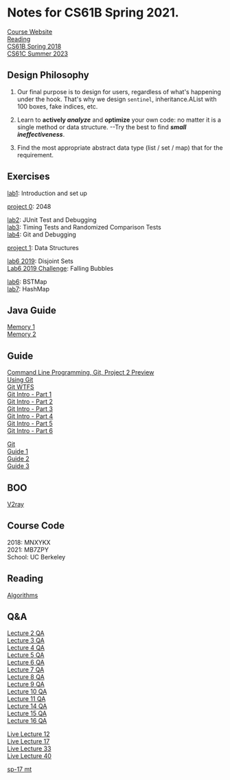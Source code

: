 # Notes for CS61B Spring 2021.
[Course Website](https://sp21.datastructur.es/)    
[Reading](https://joshhug.gitbooks.io/hug61b/content/)   
[CS61B Spring 2018](https://sp18.datastructur.es/)     
[CS61C Summer 2023](https://inst.eecs.berkeley.edu/~cs61c/su23/)   

## Design Philosophy
1. Our final purpose is to design for users, regardless of what's 
happening under the hook. That's why we design `sentinel`, 
inheritance.AList with 100 boxes, fake indices, etc.


2. Learn to **actively _analyze_** and **optimize** your own code: no matter it is a 
single method or data structure. --Try the best to find **_small ineffectiveness_**.


3. Find the  most appropriate abstract data type (list / set / map) that for the requirement.

## Exercises
[lab1](https://sp21.datastructur.es/materials/lab/lab1/lab1): Introduction and set up  

[project 0](https://sp21.datastructur.es/materials/proj/proj0/proj0): 2048  

[lab2](https://sp21.datastructur.es/materials/lab/lab2/lab2): JUnit Test and Debugging  
[lab3](https://sp21.datastructur.es/materials/lab/lab3/lab3): Timing Tests and Randomized Comparison Tests   
[lab4](https://sp21.datastructur.es/materials/lab/lab4/lab4): Git and Debugging

[project 1](https://sp21.datastructur.es/materials/proj/proj1/proj1): Data Structures

[lab6 2019](https://sp19.datastructur.es/materials/lab/lab6/lab6): Disjoint Sets    
[Lab6 2019 Challenge](https://sp19.datastructur.es/materials/clab/clab6/clab6): Falling Bubbles

[lab6](https://sp21.datastructur.es/materials/lab/lab7/lab7): BSTMap   
[lab7](https://sp21.datastructur.es/materials/lab/lab8/lab8): HashMap   

## Java Guide
[Memory 1](http://blog.kiyanpro.com/2016/10/07/system_design/memory-usage-estimation-in-java/)     
[Memory 2](https://www.javamex.com/tutorials/memory/object_memory_usage.shtml)    
## Guide
[Command Line Programming, Git, Project 2 Preview](https://www.youtube.com/watch?v=fvhqn5PeU_Q)     
[Using Git](https://sp19.datastructur.es/materials/guides/using-git)    
[Git WTFS](https://sp19.datastructur.es/materials/guides/git-wtfs)   
[Git Intro - Part 1](https://www.youtube.com/watch?v=yWBzCAY_5UI)    
[Git Intro - Part 2](https://www.youtube.com/watch?v=CnMpARAOhFg)     
[Git Intro - Part 3](https://www.youtube.com/watch?v=t0tzTcZESWk)     
[Git Intro - Part 4](https://www.youtube.com/watch?v=ca1oCEMQGRQ)     
[Git Intro - Part 5](https://www.youtube.com/watch?v=dZbj9gjjYv8)    
[Git Intro - Part 6](https://www.youtube.com/watch?v=r0oHi0vXhLE)    

[Git](https://blog.csdn.net/rory_wind/article/details/108374879)   
[Guide 1](https://www.1point3acres.com/bbs/thread-908806-1-1.html)   
[Guide 2](https://zhuanlan.zhihu.com/p/434144861)    
[Guide 3](https://docs.google.com/document/d/1lh1GyJfP4d99Kd2ubFWcHtzMgwW4M3aMDLqafMCGO7I/edit)      


## BOO
[V2ray](https://github.com/2dust/v2rayN)
## Course Code
2018: MNXYKX    
2021: MB7ZPY  
School: UC Berkeley  

## Reading
[Algorithms](https://algs4.cs.princeton.edu/home/)

## Q&A
[Lecture 2 QA](https://www.youtube.com/watch?v=M5LUOLo4k3Y)   
[Lecture 3 QA](https://www.youtube.com/watch?v=51YjFL6nBFo)   
[Lecture 4 QA](https://www.youtube.com/watch?v=20ZhW106838)   
[Lecture 5 QA](https://www.youtube.com/watch?v=46DJBZC5Yvc)   
[Lecture 6 QA](https://www.youtube.com/watch?v=IIZitaB3AVE)   
[Lecture 7 QA](https://www.youtube.com/watch?v=bN_nbaZIPfU)   
[Lecture 8 QA](https://www.youtube.com/watch?v=GGzoibmx9uY)   
[Lecture 9 QA](https://www.youtube.com/watch?v=GzrokKOAxjw)   
[Lecture 10 QA](https://www.youtube.com/watch?v=7T8eEzmPGT8)   
[Lecture 11 QA](https://www.youtube.com/watch?v=7bKEipkOj_4)    
[Lecture 14 QA](https://www.youtube.com/watch?v=Vkz2BDbcAKM)   
[Lecture 15 QA](https://www.youtube.com/watch?v=Wsb9kP59VS4)   
[Lecture 16 QA](https://www.youtube.com/watch?v=wTAFtYZ4wdY) 

[Live Lecture 12](https://www.youtube.com/watch?v=fvhqn5PeU_Q)  
[Live Lecture 17](https://www.youtube.com/watch?v=0uiVyTt8A1E)  
[Live Lecture 33](https://www.youtube.com/watch?v=KvgSAIhGn8A)   
[Live Lecture 40](https://www.youtube.com/watch?v=5VH8k7n1520)   

[sp-17 mt](https://hkn.eecs.berkeley.edu/examfiles/cs61b_sp17_mt1.pdf#page=5)
